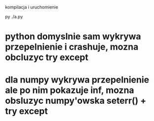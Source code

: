 kompilacja i uruchomienie

py ./a.py

# python domyslnie sam wykrywa przepelnienie i crashuje, mozna obcluzyc try except

# dla numpy wykrywa przepelnienie ale po nim pokazuje inf, mozna obsluzyc numpy'owska seterr() + try except
